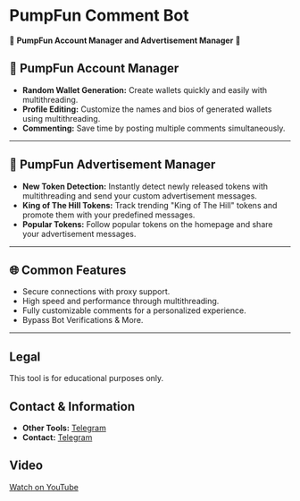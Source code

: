 # PumpFun Comment Bot

🌟 **PumpFun Account Manager and Advertisement Manager** 🌟

## 💼 PumpFun Account Manager
- **Random Wallet Generation:** Create wallets quickly and easily with multithreading.
- **Profile Editing:** Customize the names and bios of generated wallets using multithreading.
- **Commenting:** Save time by posting multiple comments simultaneously.

---

## 📢 PumpFun Advertisement Manager
- **New Token Detection:** Instantly detect newly released tokens with multithreading and send your custom advertisement messages.
- **King of The Hill Tokens:** Track trending "King of The Hill" tokens and promote them with your predefined messages.
- **Popular Tokens:** Follow popular tokens on the homepage and share your advertisement messages.

---

## 🌐 Common Features
- Secure connections with proxy support.
- High speed and performance through multithreading.
- Fully customizable comments for a personalized experience.
- Bypass Bot Verifications & More.
---

## Legal
This tool is for educational purposes only.

## Contact & Information
- **Other Tools:** [Telegram](https://t.me/toolsocial)
- **Contact:** [Telegram](https://t.me/pinkblau)

## Video
[Watch on YouTube](https://youtu.be/qewAYZl9_J0)

